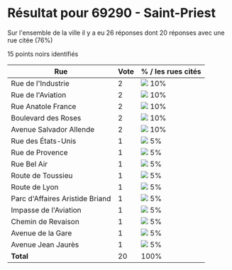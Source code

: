 # Résultat pour 69290 - Saint-Priest

Sur l'ensemble de la ville il y a eu 26 réponses dont 20 réponses avec une rue citée (76%)

15 points noirs identifiés

| Rue | Vote | % / les rues cités|
|-----|------|-------------------|
| Rue de l'Industrie | 2 | <img src="../../img/bar_10.gif" />&nbsp;10%|
| Rue de l'Aviation | 2 | <img src="../../img/bar_10.gif" />&nbsp;10%|
| Rue Anatole France | 2 | <img src="../../img/bar_10.gif" />&nbsp;10%|
| Boulevard des Roses | 2 | <img src="../../img/bar_10.gif" />&nbsp;10%|
| Avenue Salvador Allende | 2 | <img src="../../img/bar_10.gif" />&nbsp;10%|
| Rue des États-Unis | 1 | <img src="../../img/bar_5.gif" />&nbsp;5%|
| Rue de Provence | 1 | <img src="../../img/bar_5.gif" />&nbsp;5%|
| Rue Bel Air | 1 | <img src="../../img/bar_5.gif" />&nbsp;5%|
| Route de Toussieu | 1 | <img src="../../img/bar_5.gif" />&nbsp;5%|
| Route de Lyon | 1 | <img src="../../img/bar_5.gif" />&nbsp;5%|
| Parc d'Affaires Aristide Briand | 1 | <img src="../../img/bar_5.gif" />&nbsp;5%|
| Impasse de l'Aviation | 1 | <img src="../../img/bar_5.gif" />&nbsp;5%|
| Chemin de Revaison | 1 | <img src="../../img/bar_5.gif" />&nbsp;5%|
| Avenue de la Gare | 1 | <img src="../../img/bar_5.gif" />&nbsp;5%|
| Avenue Jean Jaurès | 1 | <img src="../../img/bar_5.gif" />&nbsp;5%|
| **Total** | 20 | 100%|
